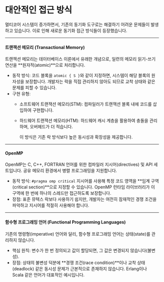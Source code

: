 # 대안적인 접근 방식

멀티코어 시스템이 증가하면서, 기존의 동기화 도구로는 해결하기 어려운 문제들이 발생하고 있습니다. 이로 인해 새로운 동기화 접근 방식들이 등장했습니다.

***

#### 트랜잭션 메모리 (Transactional Memory)

트랜잭션 메모리는 데이터베이스 이론에서 유래한 개념으로, 일련의 메모리 읽기-쓰기 연산을 \*\*원자적(atomic)\*\*으로 처리합니다.

* 동작 방식: 코드 블록을 `atomic { S }`와 같이 지정하면, 시스템이 해당 블록의 원자성을 보장합니다. 개발자는 락을 직접 관리하지 않아도 되므로 교착 상태와 같은 문제를 피할 수 있습니다.
* 구현 유형:
  * 소프트웨어 트랜잭션 메모리(STM): 컴파일러가 트랜잭션 블록 내에 코드를 삽입하여 구현합니다.
  *   하드웨어 트랜잭션 메모리(HTM): 하드웨어 캐시 계층을 활용하여 충돌을 관리하며, 오버헤드가 더 적습니다.

      이 방식은 기존 락 방식보다 높은 동시성과 확장성을 제공합니다.

***

#### OpenMP

OpenMP는 C, C++, FORTRAN 언어를 위한 컴파일러 지시어(directives) 및 API 세트입니다. 공유 메모리 환경에서 병렬 프로그래밍을 지원합니다.

* 동작 방식: `#pragma omp critical` 지시어를 사용해 특정 코드 영역을 \*\*임계 구역(critical section)\*\*으로 지정할 수 있습니다. OpenMP 런타임 라이브러리가 이 구역에 한 번에 하나의 스레드만 접근하도록 보장합니다.
* 장점: 표준 뮤텍스 락보다 사용하기 쉽지만, 개발자는 여전히 잠재적인 경쟁 조건을 파악하고 지시어를 적절히 사용해야 합니다.

***

#### 함수형 프로그래밍 언어 (Functional Programming Languages)

기존의 명령형(imperative) 언어와 달리, 함수형 프로그래밍 언어는 상태(state)를 관리하지 않습니다.

* 핵심 원칙: 변수가 한 번 정의되고 값이 할당되면, 그 값은 변경되지 않습니다(불변성).
* 장점: 상태의 불변성 덕분에 \*\*경쟁 조건(race condition)\*\*이나 교착 상태(deadlock) 같은 동시성 문제가 근본적으로 존재하지 않습니다. Erlang이나 Scala 같은 언어가 대표적인 예시입니다.
